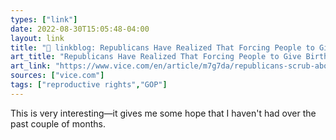 ```yaml
---
types: ["link"]
date: 2022-08-30T15:05:48-04:00
layout: link
title: "🔗 linkblog: Republicans Have Realized That Forcing People to Give Birth Is Wildly Unpopular'"
art_title: "Republicans Have Realized That Forcing People to Give Birth Is Wildly Unpopular"
art_link: "https://www.vice.com/en/article/m7g7da/republicans-scrub-abortion-policies-roe"
sources: ["vice.com"]
tags: ["reproductive rights","GOP"]
---
```

This is very interesting—it gives me some hope that I haven't had over the past couple of months.
 
